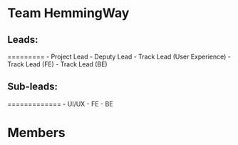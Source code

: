 # <h1>Team HemmingWay</h1>

## Leads:
=========
    - Project Lead
    - Deputy Lead
    - Track Lead (User Experience)
    - Track Lead (FE)
    - Track Lead (BE)
## Sub-leads:
=============
    - UI/UX
    - FE
    - BE
  
# **Members**
